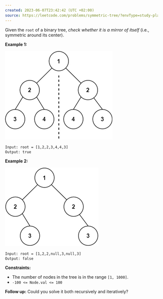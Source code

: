 ```yaml
---
created: 2023-06-07T23:42:42 (UTC +02:00)
source: https://leetcode.com/problems/symmetric-tree/?envType=study-plan&envId=level-2&plan=leetcode-75
---
```

Given the `root` of a binary tree, _check whether it is a mirror of itself_ (i.e., symmetric around its center).

**Example 1:**

![img.png](img.png)

```
Input: root = [1,2,2,3,4,4,3]
Output: true

```

**Example 2:**

![img_1.png](img_1.png)

```
Input: root = [1,2,2,null,3,null,3]
Output: false

```

**Constraints:**

-   The number of nodes in the tree is in the range `[1, 1000]`.
-   `-100 <= Node.val <= 100`

**Follow up:** Could you solve it both recursively and iteratively?
